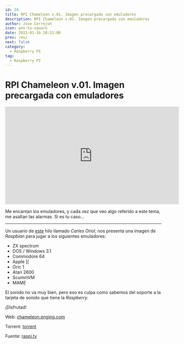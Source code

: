 ```yaml
---
id: 24
title: RPI Chameleon v.01. Imagen precargada con emuladores
description: RPI Chameleon v.01. Imagen precargada con emuladores
author: Jose Cerrejon
icon: pen-to-square
date: 2013-01-16 10:52:00
prev: /es/
next: false
category:
  - Raspberry PI
tag:
  - Raspberry PI
---
```


# RPI Chameleon v.01. Imagen precargada con emuladores

<iframe width="560" height="315" src="http://www.youtube.com/embed/V3owTKu2lJo?rel=0" frameborder="0" allowfullscreen></iframe>

Me encantan los emuladores, y cada vez que veo algo referido a este tema, me asaltan las alarmas. Si es tu caso... 
- - -
Un usuario de [este](http://www.raspberrypi.org/phpBB3/viewtopic.php?f=63&t=29809) hilo llamado *Carles Oriol*, nos presenta una imagen de *Raspbian* para jugar a los siguientes emuladores:

* ZX spectrum
* DOS / Windows 3.1
* Commodore 64
* Apple ][
* Oric 1
* Atari 2600
* ScummVM
* MAME

El sonido no va muy bien, pero eso es culpa como sabemos del soporte a la tarjeta de sonido que tiene la *Raspberry*.

¡Disfrutad!

Web: [chameleon.enging.com](http://chameleon.enging.com)

Torrent: [torrent](http://chameleon.enging.com/chameleon.img.bz2.torrent)

Fuente: [raspi.tv](http://raspi.tv/2013/emulators-galore-on-one-raspbian-image)